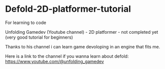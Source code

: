 # Defold-2D-platformer-tutorial
For learning to code

Unfolding Gamedev (Youtube channel) - 2D platformer - not completed yet (very good tutorial for beginners)

Thanks to his channel i can learn game devoloping in an engine that fits me.

Here is a link to the channel if you wanna learn about defold: https://www.youtube.com/@unfolding_gamedev
